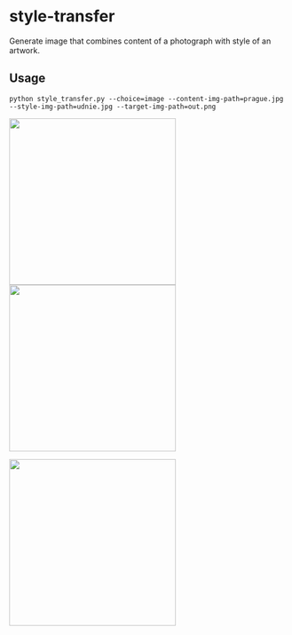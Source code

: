 # style-transfer

Generate image that combines content of a photograph with style of an artwork. 

## Usage

```
python style_transfer.py --choice=image --content-img-path=prague.jpg --style-img-path=udnie.jpg --target-img-path=out.png 

```

<img src="https://s18.postimg.org/3vqb0gjt5/prague.jpg" height="300"><img src="https://s18.postimg.org/oijlzosnd/udnie2.jpg" height="300">
    
<img src="https://s18.postimg.org/gzvvd5rah/prague_transformed.png" height="300">
